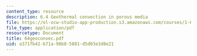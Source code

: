 ```yaml
---
content_type: resource
description: 6.4 Geothermal convection in porous media
file: https://ol-ocw-studio-app-production.s3.amazonaws.com/courses/1-63-advanced-fluid-dynamics-of-the-environment-fall-2002/a371fb42b71a98b85881d5d03e3d8e21_64geoconvec.pdf
file_type: application/pdf
resourcetype: Document
title: 64geoconvec.pdf
uid: a371fb42-b71a-98b8-5881-d5d03e3d8e21
---
```

